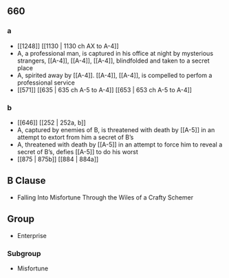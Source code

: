 ## 660
### a
- [[1248]] [[1130 | 1130 ch AX to A-4]] 
- A, a professional man, is captured in his office at night by mysterious strangers, [[A-4]], [[A-4]], [[A-4]], blindfolded and taken to a secret place
- A, spirited away by [[A-4]]. [[A-4]], [[A-4]], is compelled to perfom a professional service
- [[571]] [[635 | 635 ch A-5 to A-4]] [[653 | 653 ch A-5 to A-4]] 

### b
- [[646]] [[252 | 252a, b]] 
- A, captured by enemies of B, is threatened with death by [[A-5]] in an attempt to extort from him a secret of B’s
- A, threatened with death by [[A-5]] in an attempt to force him to reveal a secret of B’s, defies [[A-5]] to do his worst
- [[875 | 875b]] [[884 | 884a]] 

## B Clause
- Falling Into Misfortune Through the Wiles of a Crafty Schemer

## Group
- Enterprise

### Subgroup
- Misfortune


